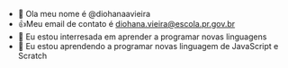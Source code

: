 - 👋 Ola meu nome é @diohanaavieira
- :+1:Meu email de contato é diohana.vieira@escola.pr.gov.br
- 👀 Eu estou interresada em aprender a programar novas linguagens
- 🌱 Eu estou aprendendo a programar novas linguagem de JavaScript e Scratch


<!---
hanaavieira/hanaavieira is a ✨ special ✨ repository because its `README.md` (this file) appears on your GitHub profile.
You can click the Preview link to take a look at your changes.
--->

